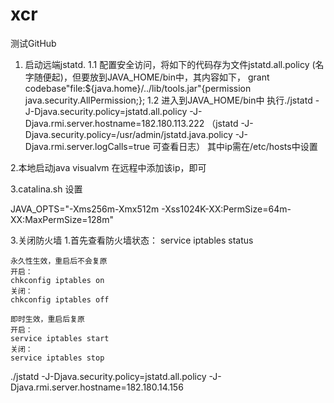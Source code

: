 # xcr
测试GitHub

1. 启动远端jstatd.
  1.1 配置安全访问，将如下的代码存为文件jstatd.all.policy (名字随便起)，但要放到JAVA_HOME/bin中，其内容如下，
    grant codebase"file:${java.home}/../lib/tools.jar"{permission java.security.AllPermission;};
  1.2 进入到JAVA_HOME/bin中
    执行./jstatd -J-Djava.security.policy=jstatd.all.policy -J-Djava.rmi.server.hostname=182.180.113.222
    （jstatd -J-Djava.security.policy=/usr/admin/jstatd.java.policy -J-Djava.rmi.server.logCalls=true 可查看日志）
    其中ip需在/etc/hosts中设置
			
2.本地启动java visualvm 在远程中添加该ip，即可

3.catalina.sh 设置

JAVA_OPTS="-Xms256m-Xmx512m  -Xss1024K-XX:PermSize=64m-XX:MaxPermSize=128m"

3.关闭防火墙
	1.首先查看防火墙状态：
	service iptables status
	
	永久性生效，重启后不会复原
	开启：
	chkconfig iptables on
	关闭：
	chkconfig iptables off
	
	即时生效，重启后复原
	开启：
	service iptables start
	关闭：
	service iptables stop
  
./jstatd -J-Djava.security.policy=jstatd.all.policy -J-Djava.rmi.server.hostname=182.180.14.156
